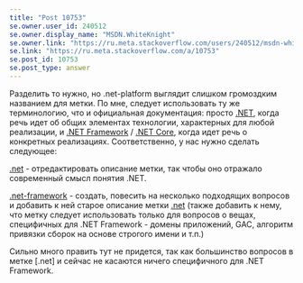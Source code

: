 ```yaml
---
title: "Post 10753"
se.owner.user_id: 240512
se.owner.display_name: "MSDN.WhiteKnight"
se.owner.link: "https://ru.meta.stackoverflow.com/users/240512/msdn-whiteknight"
se.link: "https://ru.meta.stackoverflow.com/a/10753"
se.post_id: 10753
se.post_type: answer
---
```

<p>Разделить то нужно, но .net-platform выглядит слишком громоздким названием для метки. По мне, следует использовать ту же терминологию, что и официальная документация: просто <a href="https://docs.microsoft.com/en-us/dotnet/standard/" rel="nofollow noreferrer">.NET</a>, когда речь идет об общих элементах технологии, характерных для любой реализации, и <a href="https://docs.microsoft.com/en-us/dotnet/framework/get-started/overview" rel="nofollow noreferrer">.NET Framework</a> / <a href="https://docs.microsoft.com/en-us/dotnet/core/about" rel="nofollow noreferrer">.NET Core</a>, когда идет речь о конкретных реализациях. Соответственно, у нас нужно сделать следующее:</p>
<p><a href="https://ru.stackoverflow.com/questions/tagged/.net" class="post-tag" title="показать вопросы с меткой [.net]" rel="tag">.net</a> - отредактировать описание метки, так чтобы оно отражало современный смысл понятия .NET.</p>
<p><a href="https://ru.stackoverflow.com/questions/tagged/.net-framework" class="post-tag" title="показать вопросы с меткой [.net-framework]" rel="tag">.net-framework</a> - создать, повесить на несколько подходящих вопросов и добавить к ней старое описание метки <a href="https://ru.stackoverflow.com/questions/tagged/.net" class="post-tag" title="показать вопросы с меткой [.net]" rel="tag">.net</a> (также добавить к нему, что метку следует использовать только для вопросов о вещах, специфичных для .NET Framework - домены приложений, GAC, алгоритм привязки сборок на основе строгого имени и т.п.)</p>
<p>Сильно много править тут не придется, так как большинство вопросов в метке [.net] и сейчас не касаются ничего специфичного для .NET Framework.</p>
